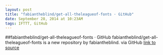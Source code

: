 ```yaml
---
layout: post
title: "fabiantheblind/get-all-theleagueof-fonts · GitHub"
date: September 28, 2014 at 10:23AM
tags: IFTTT, GitHub
---
```

##fabiantheblind/get-all-theleagueof-fonts · GitHub
fabiantheblind/get-all-theleagueof-fonts is a new repository by fabiantheblind. via GitHub
[link to source](http://ift.tt/YwMZRx) 
